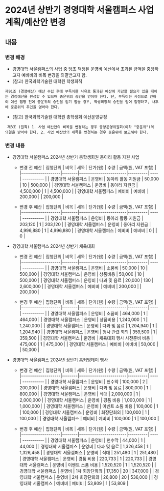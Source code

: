 2024년 상반기 경영대학 서울캠퍼스 사업계획/예산안 변경
==

## 내용

### 변경 배경

- 경영대학 서울캠퍼스의 사업 중 당초 책정된 운영비 예산에서 초과된 금액을 충당하고자 예비비의 비목 변경을 의결받고자 함.
- (참고) 한국과학기술원 대학원 학생회칙

``` 제91조 (경정예산) 예산 수립 후에 부득이한 사유로 통과된 예산에 가감할 필요가 있을 때에는 경정예산을 편성할 수 있으며 중운위의 승인을 얻어야 한다. 단, 부득이한 사정으로 인하여 예산 집행 전에 중운위의 승인을 얻기 힘들 경우, 학생회장의 승인을 얻어 집행하고, 사후에 중운위의 추인을 얻어야 한다. ```

- (참고) 한국과학기술원 대학원 총학생회 예산운영규정
  
``` 제3조 (원칙) 1. 사업 예산안의 비목을 변경하는 경우 중앙운영위원회(이하 "중운위")의 의결을 받아야 한다. 2. 사업 예산안의 세목을 변경하는 경우 중운위에 보고해야 한다.```

### 변경 내용 

 - 경영대학 서울캠퍼스 2024년 상반기 총학생회원 동아리 활동 지원 사업

    - 변경 전 예산
| 집행단위 | 비목 | 세목 | 단가(원) | 수량 | 금액(원, VAT 포함) |
|--------------------|--------|------------------------|----------| ---- | ----------- |
| 경영대학 서울캠퍼스 | 운영비 | 동아리 활동 지원금 | 50,000 | 10 | 500,000 | 
| 경영대학 서울캠퍼스 | 운영비 | 동아리 지원금 | 4,500,000 | 1 | 4,500,000 | 
| 경영대학 서울캠퍼스 | 예비비 | 예비비 | 200,000 |  | 200,000 | 

    - 변경 후 예산
| 집행단위 | 비목 | 세목 | 단가(원) | 수량 | 금액(원, VAT 포함) |
|--------------------|--------|------------------------|----------| ---- | ----------- |
| 경영대학 서울캠퍼스 | 운영비 | 동아리 활동 지원금 | 203,120 | 1 | 203,120 | 
| 경영대학 서울캠퍼스 | 운영비 | 동아리 지원금 | 4,996,880 | 1 | 4,996,880 | 
| 경영대학 서울캠퍼스 | 예비비 | 예비비 | 0 |  | 0 | 

 - 경영대학 서울캠퍼스 2024년 상반기 체육대회

    - 변경 전 예산
| 집행단위 | 비목 | 세목 | 단가(원) | 수량 | 금액(원, VAT 포함) |
|--------------------|--------|------------------------|----------| ---- | ----------- |
| 경영대학 서울캠퍼스 | 운영비 | 소품비 | 50,000 | 10 | 500,000 | 
| 경영대학 서울캠퍼스 | 운영비 | 상품비용 | 50,000 | 10 | 500,000 |
| 경영대학 서울캠퍼스 | 운영비 | 다과 및 음료 | 20,000 | 130 | 2,600,000 |
| 경영대학 서울캠퍼스 | 예비비 | 예비비 | 200,000 |  | 200,000 | 

    - 변경 후 예산
| 집행단위 | 비목 | 세목 | 단가(원) | 수량 | 금액(원, VAT 포함) |
|--------------------|--------|------------------------|----------| ---- | ----------- |
| 경영대학 서울캠퍼스 | 운영비 | 소품비 | 464,000 | 1 | 464,000 | 
| 경영대학 서울캠퍼스 | 운영비 | 상품비용 | 1,240,000 | 1 | 1,240,000 |
| 경영대학 서울캠퍼스 | 운영비 | 다과 및 음료 | 1,204,940 | 1 | 1,204,940 |
| 경영대학 서울캠퍼스 | 운영비 | 행사 관련 회의 | 359,500 | 1 | 359,500 |
| 경영대학 서울캠퍼스 | 운영비 | 체육대회 행사 사전준비 비용 | 475,000 | 1 | 475,000 |
| 경영대학 서울캠퍼스 | 예비비 | 예비비 | 50,000 |  | 50,000 | 

 - 경영대학 서울캠퍼스 2024년 상반기 홈커밍데이 행사

    - 변경 전 예산
| 집행단위 | 비목 | 세목 | 단가(원) | 수량 | 금액(원, VAT 포함) |
|--------------------|--------|------------------------|----------| ---- | ----------- |
| 경영대학 서울캠퍼스 | 운영비 | 현수막 | 100,000 | 2 | 200,000 | 
| 경영대학 서울캠퍼스 | 운영비 | 다과 및 음료 | 800,000 | 1 | 800,000 |
| 경영대학 서울캠퍼스 | 운영비 | 식대 | 2,000,000 | 1 | 2,000,000 |
| 경영대학 서울캠퍼스 | 운영비 | 경품 비용 | 1,000,000 | 1 | 1,000,000 |
| 경영대학 서울캠퍼스 | 운영비 | 이벤트 소품 비용 | 100,000 | 1 | 100,000 |
| 경영대학 서울캠퍼스 | 운영비 | 회장단회의 | 100,000 | 1 | 100,000 |
| 경영대학 서울캠퍼스 | 예비비 | 예비비 | 100,000 | 1 | 100,000 |

    - 변경 후 예산
| 집행단위 | 비목 | 세목 | 단가(원) | 수량 | 금액(원, VAT 포함) |
|--------------------|--------|------------------------|----------| ---- | ----------- |
| 경영대학 서울캠퍼스 | 운영비 | 현수막 | 44,000 | 1 | 44,000 | 
| 경영대학 서울캠퍼스 | 운영비 | 다과 및 음료 | 1,326,458 | 1 | 1,326,458 |
| 경영대학 서울캠퍼스 | 운영비 | 식대 | 251,480 | 1 | 251,480 |
| 경영대학 서울캠퍼스 | 운영비 | 경품 비용 | 220,733 | 1 | 220,733 |
| 경영대학 서울캠퍼스 | 운영비 | 이벤트 소품 비용 | 1,520,520 | 1 | 1,520,520 |
| 경영대학 서울캠퍼스 | 운영비 | 1차 회장단회의 | 17,350 | 20 | 347,000 |
| 경영대학 서울캠퍼스 | 운영비 | 2차 회장단회의 | 26,800 | 20 | 536,000 |
| 경영대학 서울캠퍼스 | 예비비 | 예비비 | 53,809 | 1 | 53,809 |
